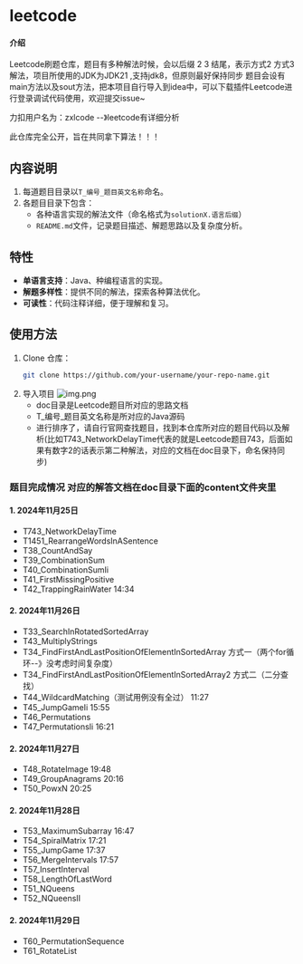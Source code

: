 # leetcode

#### 介绍
Leetcode刷题仓库，题目有多种解法时候，会以后缀 2 3 结尾，表示方式2 方式3解法，项目所使用的JDK为JDK21 ,支持jdk8，但原则最好保持同步
题目会设有main方法以及sout方法，把本项目自行导入到idea中，可以下载插件Leetcode进行登录调试代码使用，欢迎提交issue~

力扣用户名为：zxlcode  --》leetcode有详细分析

此仓库完全公开，旨在共同拿下算法！！！

## 内容说明
1. 每道题目目录以`T_编号_题目英文名称`命名。
2. 各题目目录下包含：
    - 各种语言实现的解法文件（命名格式为`solutionX.语言后缀`）
    - `README.md`文件，记录题目描述、解题思路以及复杂度分析。

## 特性
- **单语言支持**：Java、种编程语言的实现。
- **解题多样性**：提供不同的解法，探索各种算法优化。
- **可读性**：代码注释详细，便于理解和复习。

## 使用方法
1. Clone 仓库：
   ```bash
   git clone https://github.com/your-username/your-repo-name.git

2. 导入项目
    ![img.png](img.png)
    - doc目录是Leetcode题目所对应的思路文档
    - T_编号_题目英文名称是所对应的Java源码
    - 进行排序了，请自行官网查找题目，找到本仓库所对应的题目代码以及解析(比如T743_NetworkDelayTime代表的就是Leetcode题目743，后面如果有数字2的话表示第二种解法，对应的文档在doc目录下，命名保持同步)

### 题目完成情况  对应的解答文档在doc目录下面的content文件夹里

#### 1. 2024年11月25日

   - T743_NetworkDelayTime
   - T1451_RearrangeWordsInASentence
   - T38_CountAndSay
   - T39_CombinationSum
   - T40_CombinationSumIi
   - T41_FirstMissingPositive
   - T42_TrappingRainWater 14:34

#### 2. 2024年11月26日 
  - T33_SearchInRotatedSortedArray
  - T43_MultiplyStrings
  - T34_FindFirstAndLastPositionOfElementInSortedArray  方式一（两个for循环--》没考虑时间复杂度）
  - T34_FindFirstAndLastPositionOfElementInSortedArray2 方式二（二分查找）
  - T44_WildcardMatching（测试用例没有全过） 11:27
  - T45_JumpGameIi 15:55
  - T46_Permutations
  - T47_PermutationsIi 16:21

#### 2. 2024年11月27日
  - T48_RotateImage 19:48
  - T49_GroupAnagrams 20:16
  - T50_PowxN 20:25

#### 2. 2024年11月28日
  - T53_MaximumSubarray 16:47
  - T54_SpiralMatrix 17:21
  - T55_JumpGame 17:37
  - T56_MergeIntervals 17:57
  - T57_InsertInterval
  - T58_LengthOfLastWord
  - T51_NQueens
  - T52_NQueensII

#### 2. 2024年11月29日
  - T60_PermutationSequence
  - T61_RotateList